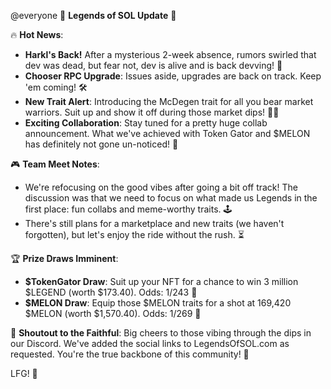 @everyone 🚨 **Legends of SOL Update** 🚨

🔥 **Hot News**:
- **Harkl's Back!** After a mysterious 2-week absence, rumors swirled that dev was dead, but fear not, dev is alive and is back devving! 🎉
- **Chooser RPC Upgrade**: Issues aside, upgrades are back on track. Keep 'em coming! 🛠️
- **New Trait Alert**: Introducing the McDegen trait for all you bear market warriors. Suit up and show it off during those market dips! 🐻👔
- **Exciting Collaboration**: Stay tuned for a pretty huge collab announcement. What we've achieved with Token Gator and $MELON has definitely not gone un-noticed! 🤝

🎮 **Team Meet Notes**:
- We're refocusing on the good vibes after going a bit off track! The discussion was that we need to focus on what made us Legends in the first place: fun collabs and meme-worthy traits. 🕹️
- There's still plans for a marketplace and new traits (we haven't forgotten), but let's enjoy the ride without the rush. ⏳

🏆 **Prize Draws Imminent**:
- **$TokenGator Draw**: Suit up your NFT for a chance to win 3 million $LEGEND (worth $173.40). Odds: 1/243 🎩
- **$MELON Draw**: Equip those $MELON traits for a shot at 169,420 $MELON (worth $1,570.40). Odds: 1/269 🍉

👑 **Shoutout to the Faithful**:
Big cheers to those vibing through the dips in our Discord. We've added the social links to LegendsOfSOL.com as requested. You're the true backbone of this community! 🌟

LFG! 🚀